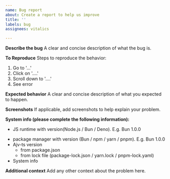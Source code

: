 ```yaml
---
name: Bug report
about: Create a report to help us improve
title: ''
labels: bug
assignees: vitalics

---
```


**Describe the bug**
A clear and concise description of what the bug is.

**To Reproduce**
Steps to reproduce the behavior:
1. Go to '...'
2. Click on '....'
3. Scroll down to '....'
4. See error

**Expected behavior**
A clear and concise description of what you expected to happen.

**Screenshots**
If applicable, add screenshots to help explain your problem.

**System info (please complete the following information):**

- JS runtime with version(Node.js / Bun / Deno). E.g. Bun 1.0.0
<!-- nodejs: `node -v` -->
<!-- bun: `bun -v` -->
<!-- deno: `deno -v` -->
- package manager with version (Bun / npm / yarn / pnpm). E.g. Bun 1.0.0
- Ajv-ts version
  - from package.json
  - from lock file (package-lock.json / yarn.lock / pnpm-lock.yaml)
- System info
<!-- macos. System info: `system_profiler SPHardwareDataType` -->
<!-- macos. OS info: `sw_vers` -->
<!-- linux. Disto info: `lsb_release -a` -->
<!-- linux. CPU info: `lscpu` -->
<!-- linux. General Info: `uname -a` -->
<!-- windows. General Info: `systeminfo` -->
<!-- windows. CPU Info: `wmic cpu get name, currentclockSpeed, maxClockSpeed
` -->

**Additional context**
Add any other context about the problem here.
